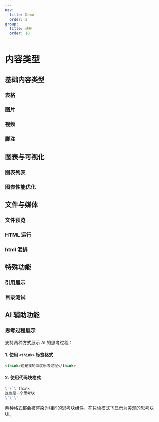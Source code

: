 ```yaml
---
nav:
  title: Demo
  order: 2
group:
  title: 通用
  order: 10
---
```


# 内容类型

## 基础内容类型

### 表格

<code src="../demos/test-table.tsx" background="var(--main-bg-color)"  iframe=540></code>

### 图片

<code src="../demos/image.tsx" background="var(--main-bg-color)" iframe=540></code>

### 视频

<code src="../demos/video-demo.tsx" background="var(--main-bg-color)" iframe=540></code>

### 脚注

<code src="../demos/footnoteReference.tsx" background="var(--main-bg-color)" iframe=540></code>

## 图表与可视化

### 图表列表

<code src="../demos/chart-list.tsx" background="var(--main-bg-color)" iframe=540></code>

### 图表性能优化

<code src="../demos/max-chart.tsx" background="var(--main-bg-color)"  iframe=540></code>

## 文件与媒体

### 文件预览

<code src="../demos/fileMapView.tsx"  background="var(--main-bg-color)" iframe=540 ></code>

### HTML 运行

<code src="../demos/htmlrun.tsx"  background="var(--main-bg-color)" iframe=540 ></code>

### html 混排

<code src="../demos/dance-effect.tsx"  background="var(--main-bg-color)" iframe=540 ></code>

## 特殊功能

### 引用展示

<code src="../demos/FncTooltip.tsx" background="var(--main-bg-color)" iframe=540></code>

### 目录测试

<code src="../demos/toc-simple-demo.tsx" background="var(--main-bg-color)" iframe=540></code>

## AI 辅助功能

### 思考过程展示

支持两种方式展示 AI 的思考过程：

#### 1. 使用 `<think>` 标签格式

```markdown
<think>这是我的深度思考过程</think>
```

#### 2. 使用代码块格式

```markdown
\`\`\`think
这也是一个思考块
\`\`\`
```

两种格式都会被渲染为相同的思考块组件，在只读模式下显示为美观的思考块 UI。

<code src="../demos/ThinkTagDemo.tsx" background="var(--main-bg-color)" iframe=540></code>
